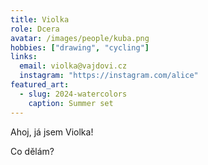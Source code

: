 ```yaml
---
title: Violka
role: Dcera
avatar: /images/people/kuba.png
hobbies: ["drawing", "cycling"]
links:
  email: violka@vajdovi.cz
  instagram: "https://instagram.com/alice"
featured_art:
  - slug: 2024-watercolors
    caption: Summer set
---
```


Ahoj, já jsem Violka!

Co dělám?